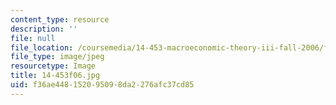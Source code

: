 ```yaml
---
content_type: resource
description: ''
file: null
file_location: /coursemedia/14-453-macroeconomic-theory-iii-fall-2006/f36ae448152095098da2276afc37cd85_14-453f06.jpg
file_type: image/jpeg
resourcetype: Image
title: 14-453f06.jpg
uid: f36ae448-1520-9509-8da2-276afc37cd85
---
```

